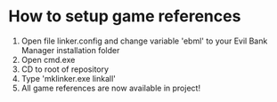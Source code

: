 # How to setup game references
1.  Open file linker.config and change variable 'ebml' to your Evil Bank Manager installation folder
2.  Open cmd.exe
3.  CD to root of repository
4.  Type 'mklinker.exe linkall'
5.  All game references are now available in project!
